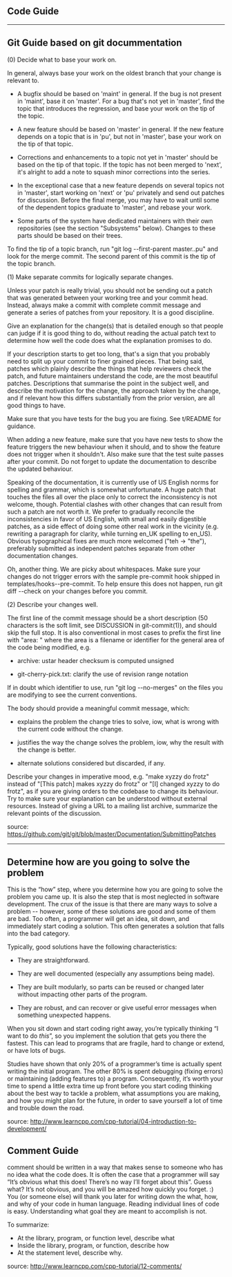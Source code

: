
Code Guide 
--------------------------------------------------------------------------------

--------------------------------------------------------------------------------
Git Guide based on git docummentation
--------------------------------------------------------------------------------

(0) Decide what to base your work on.

In general, always base your work on the oldest branch that your
change is relevant to.

 - A bugfix should be based on 'maint' in general. If the bug is not
   present in 'maint', base it on 'master'. For a bug that's not yet
   in 'master', find the topic that introduces the regression, and
   base your work on the tip of the topic.

 - A new feature should be based on 'master' in general. If the new
   feature depends on a topic that is in 'pu', but not in 'master',
   base your work on the tip of that topic.

 - Corrections and enhancements to a topic not yet in 'master' should
   be based on the tip of that topic. If the topic has not been merged
   to 'next', it's alright to add a note to squash minor corrections
   into the series.

 - In the exceptional case that a new feature depends on several topics
   not in 'master', start working on 'next' or 'pu' privately and send
   out patches for discussion. Before the final merge, you may have to
   wait until some of the dependent topics graduate to 'master', and
   rebase your work.

 - Some parts of the system have dedicated maintainers with their own
   repositories (see the section "Subsystems" below).  Changes to
   these parts should be based on their trees.

To find the tip of a topic branch, run "git log --first-parent
master..pu" and look for the merge commit. The second parent of this
commit is the tip of the topic branch.

(1) Make separate commits for logically separate changes.

Unless your patch is really trivial, you should not be sending
out a patch that was generated between your working tree and
your commit head.  Instead, always make a commit with complete
commit message and generate a series of patches from your
repository.  It is a good discipline.

Give an explanation for the change(s) that is detailed enough so
that people can judge if it is good thing to do, without reading
the actual patch text to determine how well the code does what
the explanation promises to do.

If your description starts to get too long, that's a sign that you
probably need to split up your commit to finer grained pieces.
That being said, patches which plainly describe the things that
help reviewers check the patch, and future maintainers understand
the code, are the most beautiful patches.  Descriptions that summarise
the point in the subject well, and describe the motivation for the
change, the approach taken by the change, and if relevant how this
differs substantially from the prior version, are all good things
to have.

Make sure that you have tests for the bug you are fixing.  See
t/README for guidance.

When adding a new feature, make sure that you have new tests to show
the feature triggers the new behaviour when it should, and to show the
feature does not trigger when it shouldn't.  Also make sure that the
test suite passes after your commit.  Do not forget to update the
documentation to describe the updated behaviour.

Speaking of the documentation, it is currently use of US English 
norms for spelling and grammar, which is somewhat
unfortunate.  A huge patch that touches the files all over the place
only to correct the inconsistency is not welcome, though.  Potential
clashes with other changes that can result from such a patch are not
worth it.  We prefer to gradually reconcile the inconsistencies in
favor of US English, with small and easily digestible patches, as a
side effect of doing some other real work in the vicinity (e.g.
rewriting a paragraph for clarity, while turning en_UK spelling to
en_US).  Obvious typographical fixes are much more welcomed ("teh ->
"the"), preferably submitted as independent patches separate from
other documentation changes.

Oh, another thing.  We are picky about whitespaces.  Make sure your
changes do not trigger errors with the sample pre-commit hook shipped
in templates/hooks--pre-commit.  To help ensure this does not happen,
run git diff --check on your changes before you commit.


(2) Describe your changes well.

The first line of the commit message should be a short description (50
characters is the soft limit, see DISCUSSION in git-commit(1)), and
should skip the full stop.  It is also conventional in most cases to
prefix the first line with "area: " where the area is a filename or
identifier for the general area of the code being modified, e.g.

 - archive: ustar header checksum is computed unsigned

 - git-cherry-pick.txt: clarify the use of revision range notation

If in doubt which identifier to use, run "git log --no-merges" on the
files you are modifying to see the current conventions.

The body should provide a meaningful commit message, which:

 - explains the problem the change tries to solve, iow, what is wrong with the
   current code without the change.

 - justifies the way the change solves the problem, iow, why the result with the
   change is better.

 - alternate solutions considered but discarded, if any.

Describe your changes in imperative mood, e.g. "make xyzzy do frotz"
instead of "[This patch] makes xyzzy do frotz" or "[I] changed xyzzy
to do frotz", as if you are giving orders to the codebase to change
its behaviour.  Try to make sure your explanation can be understood
without external resources. Instead of giving a URL to a mailing list
archive, summarize the relevant points of the discussion.

source: https://github.com/git/git/blob/master/Documentation/SubmittingPatches

--------------------------------------------------------------------------------

Determine how are you going to solve the problem
--------------------------------------------------------------------------------

This is the “how” step, where you determine how you are going to solve the
problem you came up. It is also the step that is most neglected in software
development. The crux of the issue is that there are many ways to solve a
problem -- however, some of these solutions are good and some of them are bad.
Too often, a programmer will get an idea, sit down, and immediately start coding
a solution. This often generates a solution that falls into the bad category.

Typically, good solutions have the following characteristics:

 - They are straightforward.

 - They are well documented (especially any assumptions being made).

 - They are built modularly, so parts can be reused or changed later without
   impacting other parts of the program.

 - They are robust, and can recover or give useful error messages when something
   unexpected happens.

When you sit down and start coding right away, you’re typically thinking “I want
to do _this_”, so you implement the solution that gets you there the fastest.
This can lead to programs that are fragile, hard to change or extend, or have
lots of bugs.

Studies have shown that only 20% of a programmer’s time is actually spent
writing the initial program. The other 80% is spent debugging (fixing errors) or
maintaining (adding features to) a program. Consequently, it’s worth your time
to spend a little extra time up front before you start coding thinking about the
best way to tackle a problem, what assumptions you are making, and how you might
plan for the future, in order to save yourself a lot of time and trouble down
the road.

source: http://www.learncpp.com/cpp-tutorial/04-introduction-to-development/

Comment Guide
--------------------------------------------------------------------------------
comment should be written in a way that makes sense to someone who has no idea
what the code does. It is often the case that a programmer will say “It’s
obvious what this does! There’s no way I’ll forget about this”. Guess what? It’s
not obvious, and you will be amazed how quickly you forget. :) You (or someone
else) will thank you later for writing down the what, how, and why of your code
in human language. Reading individual lines of code is easy. Understanding what
goal they are meant to accomplish is not.

To summarize:
 - At the library, program, or function level, describe what
 - Inside the library, program, or function, describe how
 - At the statement level, describe why.

source: http://www.learncpp.com/cpp-tutorial/12-comments/

